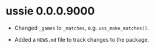 # ussie 0.0.0.9000

* Changed `_games` to `_matches`, e.g. `uss_make_matches()`.

* Added a `NEWS.md` file to track changes to the package.
